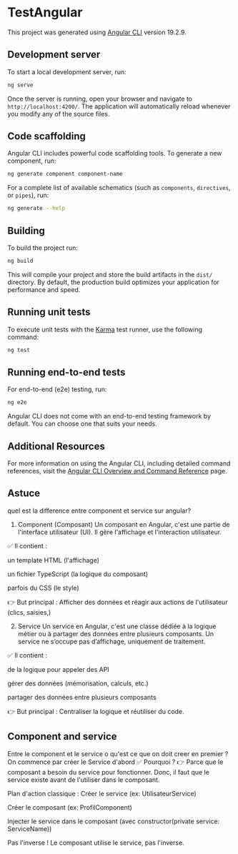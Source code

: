 # TestAngular

This project was generated using [Angular CLI](https://github.com/angular/angular-cli) version 19.2.9.

## Development server

To start a local development server, run:

```bash
ng serve
```

Once the server is running, open your browser and navigate to `http://localhost:4200/`. The application will automatically reload whenever you modify any of the source files.

## Code scaffolding

Angular CLI includes powerful code scaffolding tools. To generate a new component, run:

```bash
ng generate component component-name
```

For a complete list of available schematics (such as `components`, `directives`, or `pipes`), run:

```bash
ng generate --help
```

## Building

To build the project run:

```bash
ng build
```

This will compile your project and store the build artifacts in the `dist/` directory. By default, the production build optimizes your application for performance and speed.

## Running unit tests

To execute unit tests with the [Karma](https://karma-runner.github.io) test runner, use the following command:

```bash
ng test
```

## Running end-to-end tests

For end-to-end (e2e) testing, run:

```bash
ng e2e
```

Angular CLI does not come with an end-to-end testing framework by default. You can choose one that suits your needs.

## Additional Resources

For more information on using the Angular CLI, including detailed command references, visit the [Angular CLI Overview and Command Reference](https://angular.dev/tools/cli) page.

## Astuce 

quel est la difference entre component et service sur angular?

1. Component (Composant)
Un composant en Angular, c'est une partie de l'interface utilisateur (UI).
Il gère l'affichage et l'interaction utilisateur.

✅ Il contient :

un template HTML (l'affichage)

un fichier TypeScript (la logique du composant)

parfois du CSS (le style)

👉 But principal : Afficher des données et réagir aux actions de l'utilisateur (clics, saisies,)

2. Service
Un service en Angular, c'est une classe dédiée à la logique métier ou à partager des données entre plusieurs composants.
Un service ne s’occupe pas d’affichage, uniquement de traitement.

✅ Il contient :

de la logique pour appeler des API

gérer des données (mémorisation, calculs, etc.)

partager des données entre plusieurs composants

👉 But principal : Centraliser la logique et réutiliser du code.

## Component and service
Entre le component et le service o qu'est ce que on doit creer en premier ?
On commence par créer le Service d'abord ✅
Pourquoi ?
👉 Parce que le composant a besoin du service pour fonctionner.
Donc, il faut que le service existe avant de l'utiliser dans le composant.

Plan d'action classique :
Créer le service
(ex: UtilisateurService)

Créer le composant
(ex: ProfilComponent)

Injecter le service dans le composant (avec constructor(private service: ServiceName))

Pas l'inverse ! Le composant utilise le service, pas l'inverse.
